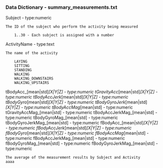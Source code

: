 ### Data Dictionary - summary_measurements.txt


Subject - type:numeric

	The ID of the subject who perform the activity being measured

		1..30 - Each subject is assigned with a number 


ActivityName - type:text

	The name of the activity

		LAYING
		SITTING
		STANDING
		WALKING
		WALKING_DOWNSTAIRS
		WALKING_UPSTAIRS


tBodyAcc_[mean|std]_[X|Y|Z] - type:numeric
tGravityAcc_[mean|std]_[X|Y|Z] - type:numeric
tBodyAccJerk_[mean|std]_[X|Y|Z] - type:numeric
tBodyGyro_[mean|std]_[X|Y|Z] - type:numeric
tBodyGyroJerk_[mean|std]_[X|Y|Z] - type:numeric
tBodyAccMag_[mean|std] - type:numeric
tGravityAccMag_[mean|std] - type:numeric
tBodyAccJerkMag_[mean|std] - type:numeric
tBodyGyroMag_[mean|std] - type:numeric
tBodyGyroJerkMag_[mean|std] - type:numeric
fBodyAcc_[mean|std]_[X|Y|Z] - type:numeric
fBodyAccJerk_[mean|std]_[X|Y|Z] - type:numeric
fBodyGyro_[mean|std]_[X|Y|Z] - type:numeric
fBodyAccMag_[mean|std] - type:numeric
fBodyAccJerkMag_[mean|std] - type:numeric
fBodyGyroMag_[mean|std] - type:numeric
fBodyGyroJerkMag_[mean|std] - type:numeric

	The average of the measurement results by Subject and Activity
	aaaa


